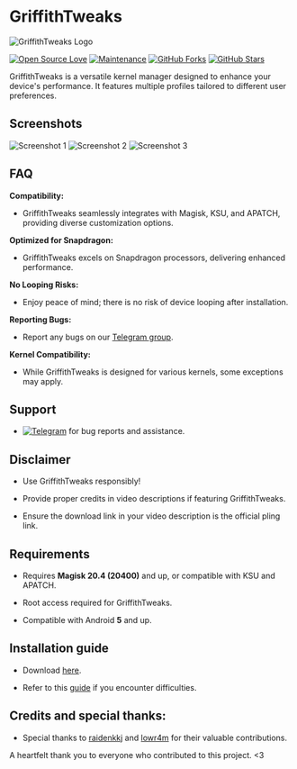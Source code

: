 # GriffithTweaks

![GriffithTweaks Logo](https://github.com/haxislancelot/GriffithTweaks/raw/main/nihil.png)

[![Open Source Love](https://img.shields.io/badge/Open%20Source-Love-blue)](https://github.com/haxislancelot/GriffithTweaks)
[![Maintenance](https://img.shields.io/badge/Maintained%3F-Yes-green)](https://GitHub.com/haxislancelot/GriffithTweaks/graphs/commit-activity)
[![GitHub Forks](https://img.shields.io/github/forks/haxislancelot/GriffithTweaks?&logo=github)](https://github.com/haxislancelot/GriffithTweaks/fork)
[![GitHub Stars](https://img.shields.io/github/stars/haxislancelot/GriffithTweaks?&logo=github)](https://github.com/haxislancelot/GriffithTweaks/stargazers)

GriffithTweaks is a versatile kernel manager designed to enhance your device's performance. It features multiple profiles tailored to different user preferences.

## Screenshots

![Screenshot 1](https://github.com/haxislancelot/GriffithTweaks/raw/main/screenshots/Screenshot_20240225-022617_Griffith.png)
![Screenshot 2](https://github.com/haxislancelot/GriffithTweaks/raw/main/screenshots/Screenshot_20240225-022621_Griffith.png)
![Screenshot 3](https://github.com/haxislancelot/GriffithTweaks/raw/main/screenshots/Screenshot_20240225-022627_Pixel%20Launcher.png)

## FAQ

**Compatibility:**
  - GriffithTweaks seamlessly integrates with Magisk, KSU, and APATCH, providing diverse customization options.

**Optimized for Snapdragon:**
  - GriffithTweaks excels on Snapdragon processors, delivering enhanced performance.

**No Looping Risks:**
  - Enjoy peace of mind; there is no risk of device looping after installation.

**Reporting Bugs:**
  - Report any bugs on our [Telegram group](https://t.me/nihilprojects).

**Kernel Compatibility:**
  - While GriffithTweaks is designed for various kernels, some exceptions may apply.

## Support 

 - [![Telegram](https://img.shields.io/badge/Join%20Us%20on-Telegram-blue)](https://t.me/nihilprojects) for bug reports and assistance.

## Disclaimer

 - Use GriffithTweaks responsibly!

 - Provide proper credits in video descriptions if featuring GriffithTweaks.

 - Ensure the download link in your video description is the official pling link.

## Requirements 

 - Requires **Magisk 20.4 (20400)** and up, or compatible with KSU and APATCH.

 - Root access required for GriffithTweaks.

 - Compatible with Android **5** and up.

## Installation guide 

* Download [here](https://github.com/haxislancelot/GriffithTweaks/releases).

* Refer to this [guide](https://telegra.ph/How-to-use-Grittith-Kernel-Tweaker-02-18) if you encounter difficulties.

## Credits and special thanks:

* Special thanks to [raidenkkj](https://github.com/raidenkkj) and [lowr4m](https://github.com/lowr4m) for their valuable contributions.

A heartfelt thank you to everyone who contributed to this project. <3
